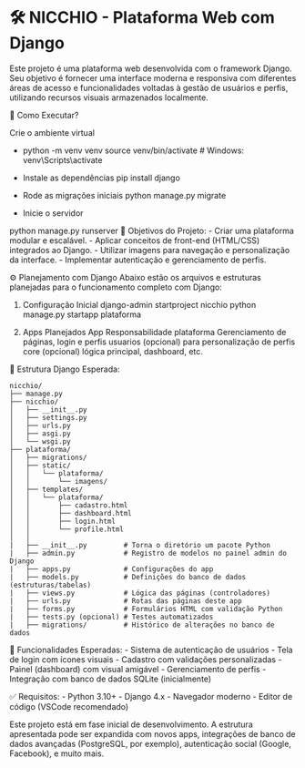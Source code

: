 # 🛠️ NICCHIO - Plataforma Web com Django
Este projeto é uma plataforma web desenvolvida com o framework Django. Seu objetivo é fornecer uma interface moderna e responsiva com diferentes áreas de acesso e funcionalidades voltadas à gestão de usuários e perfis, utilizando recursos visuais armazenados localmente.


🚀 Como Executar?

Crie o ambiente virtual
- python -m venv venv
source venv/bin/activate  # Windows: venv\Scripts\activate

- Instale as dependências
pip install django

- Rode as migrações iniciais
python manage.py migrate

- Inicie o servidor


python manage.py runserver
📌 Objetivos do Projeto:
    - Criar uma plataforma modular e escalável.
    - Aplicar conceitos de front-end (HTML/CSS) integrados ao Django.
    - Utilizar imagens para navegação e personalização da interface.
    - Implementar autenticação e gerenciamento de perfis. 


⚙️ Planejamento com Django
    Abaixo estão os arquivos e estruturas planejadas para o funcionamento completo com Django:

1. Configuração Inicial
    django-admin startproject nicchio
    python manage.py startapp plataforma

2. Apps Planejados
    App	Responsabilidade
    plataforma	Gerenciamento de páginas, login e perfis
    usuarios	(opcional) para personalização de perfis
    core	(opcional) lógica principal, dashboard, etc.



📁 Estrutura Django Esperada:

    nicchio/
    ├── manage.py
    ├── nicchio/
    │   ├── __init__.py
    │   ├── settings.py
    │   ├── urls.py
    │   ├── asgi.py
    │   └── wsgi.py
    ├── plataforma/
    │   ├── migrations/
    │   ├── static/
    │   │   └── plataforma/
    │   │       └── imagens/
    │   ├── templates/
    │   │   └── plataforma/
    │   │       ├── cadastro.html
    │   │       ├── dashboard.html
    │   │       ├── login.html
    │   │       └── profile.html
    │   │
    |   ├── __init__.py         # Torna o diretório um pacote Python
    |   ├── admin.py            # Registro de modelos no painel admin do Django
    |   ├── apps.py             # Configurações do app
    |   ├── models.py           # Definições do banco de dados (estruturas/tabelas)
    |   ├── views.py            # Lógica das páginas (controladores)
    |   ├── urls.py             # Rotas das páginas deste app
    |   ├── forms.py            # Formulários HTML com validação Python
    |   ├── tests.py (opcional) # Testes automatizados
    |   ├── migrations/         # Histórico de alterações no banco de dados


🧩 Funcionalidades Esperadas:
    - Sistema de autenticação de usuários
    - Tela de login com ícones visuais
    - Cadastro com validações personalizadas
    - Painel (dashboard) com visual amigável
    - Gerenciamento de perfis
    - Integração com banco de dados SQLite (inicialmente)



✅ Requisitos:
    - Python 3.10+
    - Django 4.x
    - Navegador moderno
    - Editor de código (VSCode recomendado)

    
Este projeto está em fase inicial de desenvolvimento. A estrutura apresentada pode ser expandida com novos apps, integrações de banco de dados avançadas (PostgreSQL, por exemplo), autenticação social (Google, Facebook), e muito mais.
